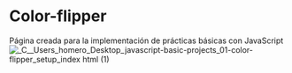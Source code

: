 # Color-flipper
Página creada para la implementación de prácticas básicas con JavaScript
![_C__Users_homero_Desktop_javascript-basic-projects_01-color-flipper_setup_index html (1)](https://user-images.githubusercontent.com/96498455/149680792-f3a22d05-9e38-495e-b81d-3b311983bf5d.png)
